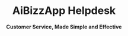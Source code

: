 <div align="center" markdown="1">

<h1>AiBizzApp Helpdesk</h1>

**Customer Service, Made Simple and Effective**

</div>